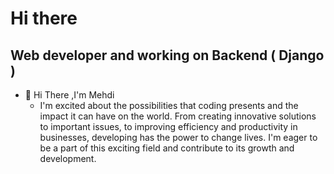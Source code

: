 # Hi there 
  ## Web developer and working on Backend ( Django )

- 🌱  Hi There ,I'm Mehdi
  -  I'm excited about the possibilities that coding presents and the impact it can have on the world. From creating innovative solutions to important issues, to improving efficiency and productivity in businesses,       developing has the power to change lives. I'm eager to be a part of this exciting field and contribute to its growth and development.

